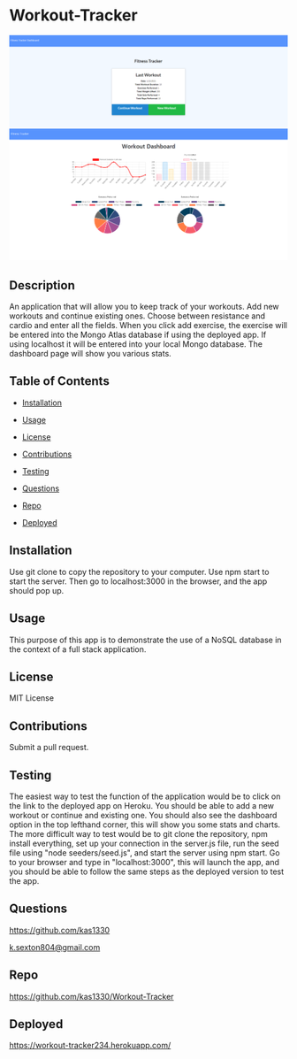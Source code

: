 # Workout-Tracker

<img src='public/assets/homepage.PNG' alt='Workout Tracker Homepage'>
<img src='public/assets/dashboard.PNG' alt='Workout Tracker Stats'>

## Description

An application that will allow you to keep track of your workouts. Add new workouts and continue existing ones. Choose between resistance and cardio and enter all the fields. When you click add exercise, the exercise will be entered into the Mongo Atlas database if using the deployed app. If using localhost it will be entered into your local Mongo database. The dashboard page will show you various stats.

## Table of Contents

- [Installation](https://github.com/kas1330/Workout-Tracker#installation)

- [Usage](https://github.com/kas1330/Workout-Tracker#usage)

- [License](https://github.com/kas1330/Workout-Tracker#license)

- [Contributions](https://github.com/kas1330/Workout-Tracker#contributions)

- [Testing](https://github.com/kas1330/Workout-Tracker#testing)

- [Questions](https://github.com/kas1330/Workout-Tracker#questions)

- [Repo](https://github.com/kas1330/Workout-Tracker#repo)

- [Deployed](https://github.com/kas1330/Workout-Tracker#deployed)

## Installation

Use git clone to copy the repository to your computer. Use npm start to start the server. Then go to localhost:3000 in the browser, and the app should pop up.

## Usage

This purpose of this app is to demonstrate the use of a NoSQL database in the context of a full stack application.

## License

MIT License

## Contributions

Submit a pull request.

## Testing

The easiest way to test the function of the application would be to click on the link to the deployed app on Heroku. You should be able to add a new workout or continue and existing one. You should also see the dashboard option in the top lefthand corner, this will show you some stats and charts. The more difficult way to test would be to git clone the repository, npm install everything, set up your connection in the server.js file, run the seed file using "node seeders/seed.js", and start the server using npm start. Go to your browser and type in "localhost:3000", this will launch the app, and you should be able to follow the same steps as the deployed version to test the app.

## Questions

https://github.com/kas1330

k.sexton804@gmail.com

## Repo

https://github.com/kas1330/Workout-Tracker

## Deployed

https://workout-tracker234.herokuapp.com/

